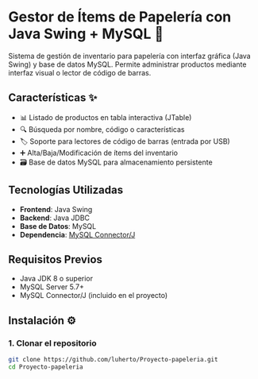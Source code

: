 # Gestor de Ítems de Papelería con Java Swing + MySQL 🚀

Sistema de gestión de inventario para papelería con interfaz gráfica (Java Swing) y base de datos MySQL. Permite administrar productos mediante interfaz visual o lector de código de barras.


## Características ✨

- 📊 Listado de productos en tabla interactiva (JTable)
- 🔍 Búsqueda por nombre, código o características
- 🏷️ Soporte para lectores de código de barras (entrada por USB)
- ➕ Alta/Baja/Modificación de ítems del inventario
- 🗃️ Base de datos MySQL para almacenamiento persistente

## Tecnologías Utilizadas
- **Frontend**: Java Swing
- **Backend**: Java JDBC
- **Base de Datos**: MySQL
- **Dependencia**: [MySQL Connector/J](https://dev.mysql.com/downloads/connector/j/)

## Requisitos Previos
- Java JDK 8 o superior
- MySQL Server 5.7+
- MySQL Connector/J (incluido en el proyecto)

## Instalación ⚙️

### 1. Clonar el repositorio
```bash
git clone https://github.com/luherto/Proyecto-papeleria.git
cd Proyecto-papeleria
